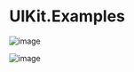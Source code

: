 # UIKit.Examples

![image](https://user-images.githubusercontent.com/15805568/153833958-ca8608e1-bd14-40be-8787-4436357474fd.png)

![image](https://user-images.githubusercontent.com/15805568/153834023-13d71d07-0f84-40cd-9d02-f6994d89bccf.png)

